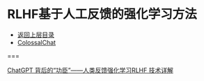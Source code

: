# RLHF基于人工反馈的强化学习方法

* [返回上层目录](../large-language-model.md)
* [ColossalChat](ColossalChat/ColossalChat.md)





===

[ChatGPT 背后的“功臣”——人类反馈强化学习RLHF 技术详解](https://mp.weixin.qq.com/s/mZdZS9QNda26Ae0OIhRjFA)